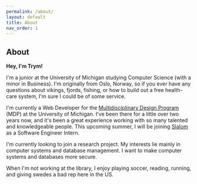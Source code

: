 ```yaml
---
permalink: /about/
layout: default
title: About
nav_order: 1
---
```

## About


**Hey, I'm Trym!**

I'm a junior at the University of Michigan studying Computer Science (with a minor in Business). I'm originally from Oslo, Norway, so if you ever have any questions about vikings, fjords, fishing, or how to build out a free health-care system, I'm sure I could be of some service.

I'm currently a Web Developer for the [Multidisciplinary Design Program](https://mdp.engin.umich.edu/) (MDP) at the University of Michigan. I've been there for a little over two years now, and it's been a great experience working with so many talented and knowledgeable people. This upcoming summer, I will be joining [Slalom](https://www.slalom.com/) as a Software Engineer Intern. 

I'm currently looking to join a research project. My interests lie mainly in computer systems and database management. I want to make computer systems and databases more secure.

When I'm not working at the library, I enjoy playing soccer, reading, running, and giving swedes a bad rep here in the US.
